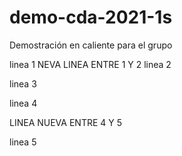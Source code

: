# demo-cda-2021-1s
Demostración en caliente para el grupo

linea  1
NEVA LINEA ENTRE 1 Y 2
linea 2

linea 3

linea 4

LINEA NUEVA ENTRE 4 Y 5

linea 5
